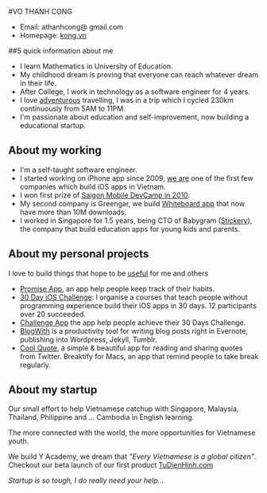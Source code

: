 #VO THANH CONG

 * Email: athanhcong@&nbsp;gmail.com
 * Homepage: [kong.vn](http://kong.vn)


##5 quick information about me
 * I learn Mathematics in University of Education.
 * My childhood dream is proving that everyone can reach whatever dream in their life.
 * After College, I work in technology as a software engineer for 4 years.
 * I love [adventurous](http://kong.vn/adventurous/) travelling, I was in a trip which I cycled 230km continuously from 5AM to 11PM.
 * I'm passionate about education and self-improvement, now building a educational startup.

## About my working
 * I'm a self-taught software engineer. 
 * I started working on iPhone app since 2009, [we are](http://multinc.com/) one of the first few companies which build iOS apps in Vietnam.
 * I won first prize of [Saigon Mobile DevCamp in 2010](http://news.zing.vn/Orange-France-Telecom-nang-buoc-tai-nang-lap-trinh-tre-post99316.html).
 * My second company is Greengar, we build [Whiteboard app](http://www.greengar.com/products/) that now have more than 10M downloads.
 * I worked in Singapore for 1.5 years, being CTO of Babygram ([Stickery](http://stickeryapp.com)), the company that build education apps for young kids and parents.

## About my personal projects
I love to build things that hope to be [useful](http://kong.vn/y-nghia-cuoc-song-2/) for me and others

 * [Promise App](http://itunes.apple.com/app/id654745890), an app help people keep track of their habits.
 * [30 Day iOS Challenge](http://30d.github.io/challenge/ios/): I organise a courses that teach people without programming experience build their iOS apps in 30 days. 12 participants over 20 succeeded.
 * [Challenge App](http://30d.github.com) the app help people achieve their 30 Days Challenge.
 * [BlogWith](http://blogwith.co) is a productivity tool for writing blog posts right in Evernote, publishing into Wordpress, Jekyll, Tumblr.
 * [Cool Quote](https://itunes.apple.com/us/app/cool-quote/id456247724), a simple & beautiful app for reading and sharing quotes from Twitter. Breaktify for Macs, an app that remind people to take break regularly.

## About my startup
Our small effort to help Vietnamese catchup with Singapore, Malaysia, Thailand, Philippine and … Cambodia in English learning.

The more connected with the world, the more opportunities for Vietnamese youth.

We build Y Academy, we dream that _"Every Vietnamese is a global citizen"_.
Checkout our beta launch of our first product [TuDienHinh.com](http://tudienhinh.com)

_Startup is so tough, I do really need your help…_

 
